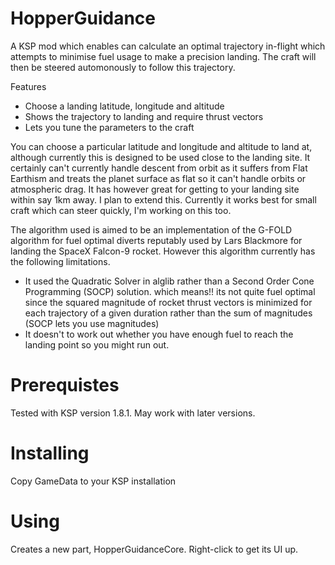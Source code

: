 HopperGuidance
==============

A KSP mod which enables can calculate an optimal trajectory in-flight which attempts to minimise fuel usage
to make a precision landing. The craft will then be steered automonously to follow this trajectory.

Features
- Choose a landing latitude, longitude and altitude
- Shows the trajectory to landing and require thrust vectors
- Lets you tune the parameters to the craft

You can choose a particular latitude and longitude and altitude to land at, although currently this is
designed to be used close to the landing site. It certainly can't currently handle descent from orbit
as it suffers from Flat Earthism and treats the planet surface as flat so it can't handle orbits or
atmospheric drag. It has however great for getting to your landing site within say 1km away. I plan
to extend this. Currently it works best for small craft which can steer quickly, I'm working on this too.

The algorithm used is aimed to be an implementation of the G-FOLD algorithm for fuel optimal diverts
reputably used by Lars Blackmore for landing the SpaceX Falcon-9 rocket. However this algorithm
currently has the following limitations.

- It used the Quadratic Solver in alglib rather than a Second Order Cone Programming (SOCP) solution.
  which means!! its not quite fuel optimal since the squared magnitude of rocket thrust vectors is
  minimized for each trajectory of a given duration rather than the sum of magnitudes (SOCP lets you
  use magnitudes)
- It doesn't to work out whether you have enough fuel to reach the landing point so you might run out.

Prerequistes
============

Tested with KSP version 1.8.1. May work with later versions.

Installing
==========

Copy GameData to your KSP installation

Using
=====

Creates a new part, HopperGuidanceCore. Right-click to get its UI up.
